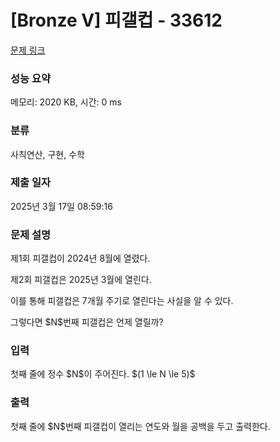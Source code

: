 # [Bronze V] 피갤컵 - 33612 

[문제 링크](https://www.acmicpc.net/problem/33612) 

### 성능 요약

메모리: 2020 KB, 시간: 0 ms

### 분류

사칙연산, 구현, 수학

### 제출 일자

2025년 3월 17일 08:59:16

### 문제 설명

<p>제1회 피갤컵이 2024년 8월에 열렸다.  </p>

<p>제2회 피갤컵은 2025년 3월에 열린다.  </p>

<p>이를 통해 피갤컵은 7개월 주기로 열린다는 사실을 알 수 있다.  </p>

<p>그렇다면 $N$번째 피갤컵은 언제 열릴까?</p>

### 입력 

 <p>첫째 줄에 정수 $N$이 주어진다. $(1 \le N \le 5)$</p>

### 출력 

 <p>첫째 줄에 $N$번째 피갤컵이 열리는 연도와 월을 공백을 두고 출력한다.</p>

